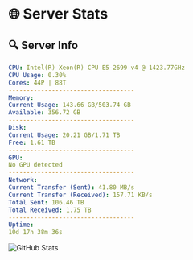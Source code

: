 # 🌐 Server Stats
## 🔍 Server Info
```yaml
CPU: Intel(R) Xeon(R) CPU E5-2699 v4 @ 1423.77GHz
CPU Usage: 0.30%
Cores: 44P | 88T
-----------------------------------
Memory:
Current Usage: 143.66 GB/503.74 GB
Available: 356.72 GB
-----------------------------------
Disk:
Current Usage: 20.21 GB/1.71 TB
Free: 1.61 TB
-----------------------------------
GPU:
No GPU detected
-----------------------------------
Network:
Current Transfer (Sent): 41.80 MB/s
Current Transfer (Received): 157.71 KB/s
Total Sent: 106.46 TB
Total Received: 1.75 TB
-----------------------------------
Uptime:
10d 17h 38m 36s
```
![GitHub Stats](https://img.shields.io/badge/Updated-2025-02-18_16:21:54-blue)